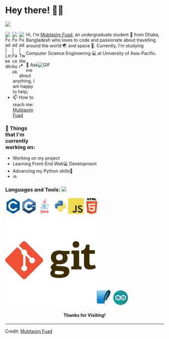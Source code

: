 <!-- Greeting -->
# Hey there! :wave::smiley:
![](https://visitor-badge.glitch.me/badge?page_id=MubtasimFuad10.MubtasimFuad10)

<div>
<a href="https://www.linkedin.com/in/mubtasim-fuad-302832193/">
  <img align="left" alt="Fuad | LinkedIn" width="22px" src="https://cdn.jsdelivr.net/npm/simple-icons@v3/icons/linkedin.svg" />
</a>
<a href="https://www.facebook.com/mubtasim.turzo">
    <img align="left" alt="Fuad | Facebook" width="22px" src="https://i.pinimg.com/originals/ca/3b/f0/ca3bf05cfab74677e5b73b130bd30991.png">
<a href="https://twitter.com/MubtasimFuad19">
    <img align="left" alt="Fuad | Twitter" width="22px" src="https://cdn.jsdelivr.net/npm/simple-icons@v3/icons/twitter.svg">
</a>
</div>



<!--Introduction -->
Hi, I'm [Mubtasim Fuad](https://github.com/MubtasimFuad10), an undergraduate student 🚀 from Dhaka, Bangladesh who loves to code and passionate about travelling around the world 🌏 and space 🌌. Currently, I'm studying Computer Science Engineering 💻 at  University of Asia-Pacific.

<img align="right" alt="GIF" src="https://github.com/MFT10/MFT10/blob/master/code.gif?raw=true" width="400" height="280" />

- 💬 Ask me about anything, I am happy to help;
- 📫 How to reach me: [Mubtasim Fuad](https://www.linkedin.com/in/mubtasim-fuad-302832193/)

### 💼  Things that I'm currently working on: 
* Working on my project
* Learning Front-End Web:computer: Development
* Advancing my Python skills:snake:
* 🔜


 ### Languages and Tools: <img src="https://media.giphy.com/media/WUlplcMpOCEmTGBtBW/giphy.gif" width="30">
  
<p><a href="https://www.cprogramming.com/" target="_blank"><img src="https://raw.githubusercontent.com/devicons/devicon/master/icons/c/c-plain.svg" alt="C Programming Language" style="height:50px;  width:50px;"></a><a href="https://devdocs.io/cpp/" target="_blank"><img src="https://raw.githubusercontent.com/github/explore/master/topics/cpp/cpp.png" alt="C++ Programming Language" style="height:50px;  width:50px;"></a><a href="https://www.javatpoint.com/java-tutorial" target="_blank"><img src="https://raw.githubusercontent.com/devicons/devicon/master/icons/java/java-original-wordmark.svg" alt="Java Programming Language" style="height:50px;  width:50px;"></a><a href="https://docs.python.org/3/" target="_blank"><img src="https://raw.githubusercontent.com/github/explore/master/topics/python/python.png" alt=" Python Programming Language" style="height:50px;  width:50px;"></a><a href="https://developer.mozilla.org/en-US/docs/Web/JavaScript" target="_blank"><img src="https://raw.githubusercontent.com/github/explore/master/topics/javascript/javascript.png" alt="JavaScript Programming Language" style="height:50px;  width:50px;"></a><a href="https://www.w3schools.com/html/" target="_blank"><img src="https://raw.githubusercontent.com/github/explore/master/topics/html/html.png" alt="HTML Markup Language" style="height:50px;  width:50px;"></a><a href="https://git-scm.com/" target="_blank"><img src="https://raw.githubusercontent.com/github/explore/master/topics/git/git.png" alt="Git"</a><a href="https://www.sqlite.org/index.html" target="_blank"><img src="https://raw.githubusercontent.com/github/explore/master/topics/sqlite/sqlite.png" alt="Git" style="height:50px;  width:50px;"></a> <a href="https://www.arduino.cc/" target="_blank"><img src="https://raw.githubusercontent.com/github/explore/master/topics/arduino/arduino.png" alt="Arduino" style="height:50px;  width:50px;"></a></p>



  <h4 align="center"> Thanks for Visiting! </h4>



----
Credit: [Mubtasim Fuad](https://github.com/MubtasimFuad10)
